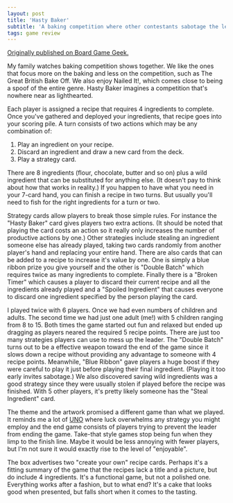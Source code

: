 ```yaml
---
layout: post
title: 'Hasty Baker'
subtitle: 'A baking competition where other contestants sabotage the leader'
tags: game review
---
```


[Originally published on Board Game
Geek.](https://boardgamegeek.com/thread/2783194)


My family watches baking competition shows together. We like the ones that focus more on the baking and less on the competition, such as The Great British Bake Off. We also enjoy Nailed It!, which comes close to being a spoof of the entire genre.  Hasty Baker imagines a competition that's nowhere near as lighthearted.

Each player is assigned a recipe that requires 4 ingredients to complete. Once you've gathered and deployed your ingredients, that recipe goes into your scoring pile. A turn consists of two actions which may be any combination of:

1. Play an ingredient on your recipe.
2. Discard an ingredient and draw a new card from the deck.
3. Play a strategy card.

There are 8 ingredients (flour, chocolate, butter and so on) plus a wild ingredient that can be substituted for anything else. (It doesn't pay to think about how that works in reality.) If you happen to have what you need in your 7-card hand, you can finish a recipe in two turns. But usually you'll need to fish for the right ingredients for a turn or two.

Strategy cards allow players to break those simple rules. For instance the "Hasty Baker" card gives players two extra actions. (It should be noted that playing the card costs an action so it really only increases the number of productive actions by one.) Other strategies include stealing an ingredient someone else has already played, taking two cards randomly from another player's hand and replacing your entire hand. There are also cards that can be added to a recipe to increase it's value by one. One is simply a blue ribbon prize you give yourself and the other is "Double Batch" which requires twice as many ingredients to complete. Finally there is a "Broken Timer" which causes a player to discard their current recipe and all the ingredients already played and a "Spoiled Ingredient" that causes everyone to discard one ingredient specified by the person playing the card.

I played twice with 6 players. Once we had even numbers of children and adults. The second time we had just one adult (me!) with 5 children ranging from 8 to 15. Both times the game started out fun and relaxed but ended up dragging as players neared the required 5 recipe points. There are just too many strategies players can use to mess up the leader. The "Double Batch" turns out to be a effective weapon toward the end of the game since it slows down a recipe without providing any advantage to someone with 4 recipe points. Meanwhile, "Blue Ribbon" gave players a huge boost if they were careful to play it just before playing their final ingredient. (Playing it too early invites sabotage.) We also discovered saving wild ingredients was a good strategy since they were usually stolen if played before the recipe was finished. With 5 other players, it's pretty likely someone has the "Steal Ingredient" card.

The theme and the artwork promised a different game than what we played. It reminds me a lot of <a  href="https://boardgamegeek.com/boardgame/2223/uno"   >UNO</a> where luck overwhelms any strategy you might employ and the end game consists of players trying to prevent the leader from ending the game. Take-that style games stop being fun when they limp to the finish line. Maybe it would be less annoying with fewer players, but I'm not sure it would exactly rise to the level of "enjoyable".

The box advertises two "create your own" recipe cards. Perhaps it's a fitting summary of the game that the recipes lack a title and a picture, but do include 4 ingredients. It's a functional game, but not a polished one. Everything works after a fashion, but to what end? It's a cake that looks good when presented, but falls short when it comes to the tasting.
